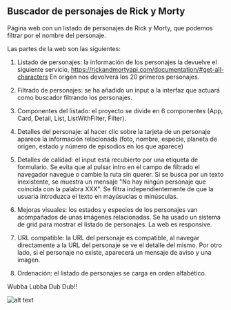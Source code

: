 ## Buscador de personajes de Rick y Morty

Página web con un listado de personajes de Rick y Morty, que podemos filtrar por el nombre del personaje.

Las partes de la web son las siguientes:

1. Listado de personajes: la información de los personajes la devuelve el siguiente servicio, https://rickandmortyapi.com/documentation/#get-all-characters
En origen nos devolverá los 20 primeros personajes.

2. Filtrado de personajes: se ha añadido un input a la interfaz que actuará como buscador filtrando los personajes.

3. Componentes del listado: el proyecto se divide en 6 componentes (App, Card, Detail, List, ListWithFilter, Filter).

4. Detalles del personaje: al hacer clic sobre la tarjeta de un personaje aparece la información relacionada (foto, nombre, especie, planeta de origen, estado y número de episodios en los que aparece)

5. Detalles de calidad: el input está recubierto por una etiqueta de formulario. Se evita que al pulsar intro en el campo de filtrado el navegador navegue o cambie la ruta sin querer. Si se busca por un texto inexistente, se muestra un mensaje "No hay ningún personaje que coincida con la palabra XXX". Se filtra independientemente de que la usuaria introduzca el texto en mayúsuclas o minúsculas.

6. Mejoras visuales: los estados y especies de los personajes van acompañados de unas imágenes relacionadas. Se ha usado un sistema de grid para mostrar el listado de personajes. La web es responsive.

7. URL compatible: la URL del personaje es compatible, al navegar directamente a la URL del personaje se ve el detalle del mismo. Por otro lado, si el personaje no existe, aparecerá un mensaje de aviso y una imagen.

8. Ordenación: el listado de personajes se carga en orden alfabético.

Wubba Lubba Dub Dub!!

![alt text](https://images3.alphacoders.com/812/thumb-1920-812062.png "Rick y Morty")
